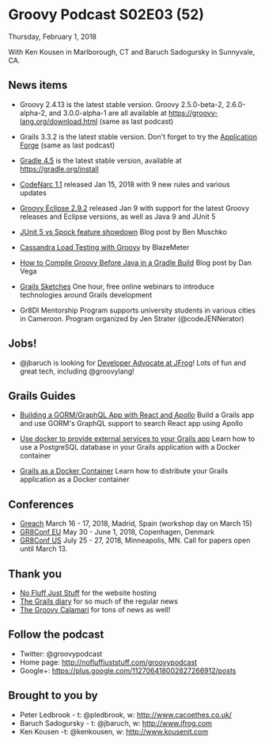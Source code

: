# Groovy Podcast S02E03 (52)

Thursday, February 1, 2018

With Ken Kousen in Marlborough, CT and Baruch Sadogursky in Sunnyvale, CA.

## News items

* Groovy 2.4.13 is the latest stable version. Groovy 2.5.0-beta-2, 2.6.0-alpha-2, and 3.0.0-alpha-1 are all available at https://groovy-lang.org/download.html (same as last podcast)

* Grails 3.3.2 is the latest stable version. Don't forget to try the [Application Forge](http://start.grails.org/) (same as last podcast)

* [Gradle 4.5](https://docs.gradle.org/4.5/release-notes.html) is the latest stable version, available at https://gradle.org/install

* [CodeNarc 1.1](https://github.com/CodeNarc/CodeNarc) released Jan 15, 2018 with 9 new rules and various updates

* [Groovy Eclipse 2.9.2](https://github.com/groovy/groovy-eclipse/wiki/Groovy-Eclipse-2.9.2-Release-Notes) released Jan 9 with support for the latest Groovy releases and Eclipse versions, as well as Java 9 and JUnit 5

* [JUnit 5 vs Spock feature showdown](http://bmuschko.com/blog/junit5-vs-spock-showdown/) Blog post by Ben Muschko

* [Cassandra Load Testing with Groovy](https://www.blazemeter.com/blog/cassandra-load-testing-with-groovy) by BlazeMeter

* [How to Compile Groovy Before Java in a Gradle Build](http://therealdanvega.com/blog/2017/10/04/compile-groovy-java-gradle-build) Blog post by Dan Vega

* [Grails Sketches](https://objectcomputing.com/training/schedule/?instructor=&time=&track=11) One hour, free online webinars to introduce technologies around Grails development

* Gr8DI Mentorship Program supports university students in various cities in Cameroon. Program organized by Jen Strater (@codeJENNerator)

## Jobs!

* @jbaruch is looking for [Developer Advocate at JFrog](https://join.jfrog.com/job/?job=848102)! Lots of fun and great tech, including @groovylang!

## Grails Guides

* [Building a GORM/GraphQL App with React and Apollo](http://guides.grails.org/gorm-graphql-with-react-and-apollo/guide/index.html) Build a Grails app and use GORM's GraphQL support to search React app using Apollo

* [Use docker to provide external services to your Grails app](http://guides.grails.org/grails-docker-external-services/guide/index.html) Learn how to use a PostgreSQL database in your Grails application with a Docker container

* [Grails as a Docker Container](http://guides.grails.org/grails-as-docker-container/guide/index.html) Learn how to distribute your Grails application as a Docker container

## Conferences

* [Greach](http://2018.greachconf.com/) March 16 - 17, 2018, Madrid, Spain (workshop day on March 15)
* [GR8Conf EU](http://cfp.gr8conf.org/login/auth) May 30 - June 1, 2018, Copenhagen, Denmark
* [GR8Conf US](http://cfp.gr8conf.org/login/auth) July 25 - 27, 2018, Minneapolis, MN. Call for papers open until March 13.

## Thank you

* [No Fluff Just Stuff](https://nofluffjuststuff.com/home/main) for the website hosting
* [The Grails diary](http://grydeske.net/news) for so much of the regular news
* [The Groovy Calamari](http://groovycalamari.com/) for tons of news as well!

## Follow the podcast

* Twitter: @groovypodcast
* Home page: http://nofluffjuststuff.com/groovypodcast
* Google+: https://plus.google.com/112706418002827266912/posts

## Brought to you by

* Peter Ledbrook - t: @pledbrook, w: http://www.cacoethes.co.uk/
* Baruch Sadogursky - t: @jbaruch, w: http://www.jfrog.com
* Ken Kousen -t: @kenkousen, w: http://www.kousenit.com
